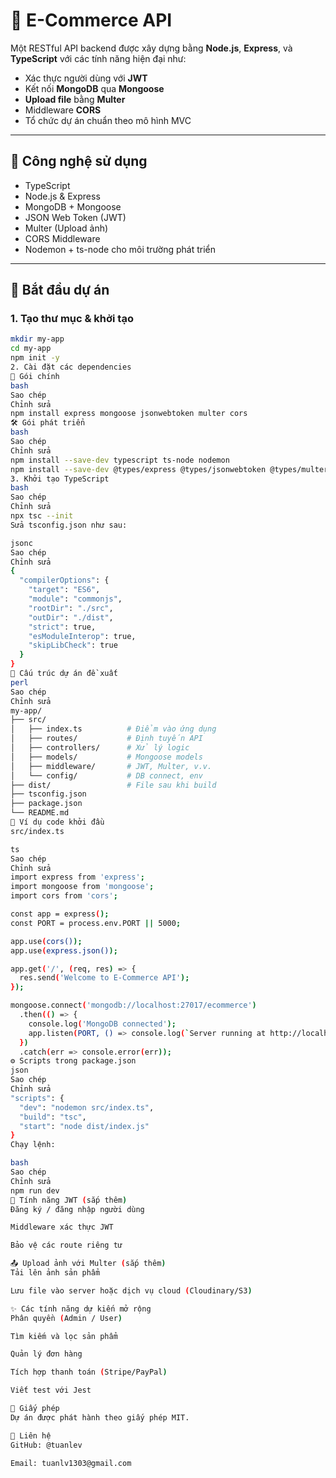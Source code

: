 # 🛒 E-Commerce API

Một RESTful API backend được xây dựng bằng **Node.js**, **Express**, và **TypeScript** với các tính năng hiện đại như:

- Xác thực người dùng với **JWT**
- Kết nối **MongoDB** qua **Mongoose**
- **Upload file** bằng **Multer**
- Middleware **CORS**
- Tổ chức dự án chuẩn theo mô hình MVC

---

## 🧰 Công nghệ sử dụng

- TypeScript
- Node.js & Express
- MongoDB + Mongoose
- JSON Web Token (JWT)
- Multer (Upload ảnh)
- CORS Middleware
- Nodemon + ts-node cho môi trường phát triển

---

## 🚀 Bắt đầu dự án

### 1. Tạo thư mục & khởi tạo

```bash
mkdir my-app
cd my-app
npm init -y
2. Cài đặt các dependencies
🎯 Gói chính
bash
Sao chép
Chỉnh sửa
npm install express mongoose jsonwebtoken multer cors
🛠 Gói phát triển
bash
Sao chép
Chỉnh sửa
npm install --save-dev typescript ts-node nodemon
npm install --save-dev @types/express @types/jsonwebtoken @types/multer @types/cors
3. Khởi tạo TypeScript
bash
Sao chép
Chỉnh sửa
npx tsc --init
Sửa tsconfig.json như sau:

jsonc
Sao chép
Chỉnh sửa
{
  "compilerOptions": {
    "target": "ES6",
    "module": "commonjs",
    "rootDir": "./src",
    "outDir": "./dist",
    "strict": true,
    "esModuleInterop": true,
    "skipLibCheck": true
  }
}
📁 Cấu trúc dự án đề xuất
perl
Sao chép
Chỉnh sửa
my-app/
├── src/
│   ├── index.ts          # Điểm vào ứng dụng
│   ├── routes/           # Định tuyến API
│   ├── controllers/      # Xử lý logic
│   ├── models/           # Mongoose models
│   ├── middleware/       # JWT, Multer, v.v.
│   └── config/           # DB connect, env
├── dist/                 # File sau khi build
├── tsconfig.json
├── package.json
└── README.md
🧪 Ví dụ code khởi đầu
src/index.ts

ts
Sao chép
Chỉnh sửa
import express from 'express';
import mongoose from 'mongoose';
import cors from 'cors';

const app = express();
const PORT = process.env.PORT || 5000;

app.use(cors());
app.use(express.json());

app.get('/', (req, res) => {
  res.send('Welcome to E-Commerce API');
});

mongoose.connect('mongodb://localhost:27017/ecommerce')
  .then(() => {
    console.log('MongoDB connected');
    app.listen(PORT, () => console.log(`Server running at http://localhost:${PORT}`));
  })
  .catch(err => console.error(err));
⚙️ Scripts trong package.json
json
Sao chép
Chỉnh sửa
"scripts": {
  "dev": "nodemon src/index.ts",
  "build": "tsc",
  "start": "node dist/index.js"
}
Chạy lệnh:

bash
Sao chép
Chỉnh sửa
npm run dev
🔐 Tính năng JWT (sắp thêm)
Đăng ký / đăng nhập người dùng

Middleware xác thực JWT

Bảo vệ các route riêng tư

📤 Upload ảnh với Multer (sắp thêm)
Tải lên ảnh sản phẩm

Lưu file vào server hoặc dịch vụ cloud (Cloudinary/S3)

✨ Các tính năng dự kiến mở rộng
Phân quyền (Admin / User)

Tìm kiếm và lọc sản phẩm

Quản lý đơn hàng

Tích hợp thanh toán (Stripe/PayPal)

Viết test với Jest

📄 Giấy phép
Dự án được phát hành theo giấy phép MIT.

🤝 Liên hệ
GitHub: @tuanlev

Email: tuanlv1303@gmail.com
